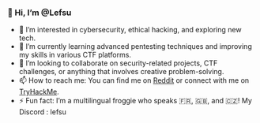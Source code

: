 ### 👋 Hi, I’m @Lefsu

- 👀 I’m interested in cybersecurity, ethical hacking, and exploring new tech.
- 🌱 I’m currently learning advanced pentesting techniques and improving my skills in various CTF platforms.
- 💞️ I’m looking to collaborate on security-related projects, CTF challenges, or anything that involves creative problem-solving.
- 📫 How to reach me: You can find me on [Reddit](https://www.reddit.com/user/Lefsuu/) or connect with me on [TryHackMe](https://tryhackme.com/p/Lefsu).
- ⚡ Fun fact: I’m a multilingual froggie who speaks 🇫🇷, 🇬🇧, and 🇨🇿!
My Discord : lefsu
